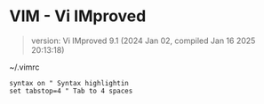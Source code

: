 # VIM - Vi IMproved

> version: Vi IMproved 9.1 (2024 Jan 02, compiled Jan 16 2025 20:13:18)

~/.vimrc
```vim
syntax on " Syntax highlightin
set tabstop=4 " Tab to 4 spaces
```